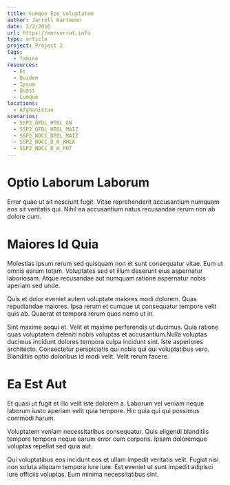```yaml
---
title: Cumque Eos Voluptatem
author: Jarrell Hartmann
date: 2/2/2016
url: https://monserrat.info
type: article
project: Project 2
tags:
  - famine
resources:
  - Et
  - Quidem
  - Ipsum
  - Quasi
  - Cumque
locations:
  - Afghanistan
scenarios:
  - SSP2_GFDL_HTOL_GN
  - SSP2_GFDL_HTOL_MAIZ
  - SSP2_NOCC_DTOL_MAIZ
  - SSP2_NOCC_D_H_WHEA
  - SSP2_NOCC_D_H_POT
---
```


# Optio Laborum Laborum
Error quae ut sit nesciunt fugit. Vitae reprehenderit accusantium numquam eos sit veritatis qui. Nihil ea accusantium natus recusandae rerum non ab dolore cum.

# Maiores Id Quia
Molestias ipsum rerum sed quisquam non et sunt consequatur vitae. Eum ut omnis earum totam. Voluptates sed et illum deserunt eius aspernatur laboriosam. Atque recusandae aut numquam ratione aspernatur nobis aperiam sed unde.
 Quis et dolor eveniet autem voluptate maiores modi dolorem. Quas repudiandae maiores. Ipsa rerum et cumque ut consequatur tempore velit quis ab. Quaerat et tempora rerum quos nemo ut in.
 Sint maxime sequi et. Velit et maxime perferendis ut ducimus. Quia ratione quas voluptatem deleniti nobis voluptas et accusantium.Nulla voluptas ducimus incidunt dolores tempora culpa incidunt sint. Iste asperiores architecto. Consectetur perspiciatis qui nobis qui qui voluptatibus vero. Blanditiis optio doloribus id modi velit. Velit rerum facere.

# Ea Est Aut
Et quasi ut fugit et illo velit iste dolorem a. Laborum vel veniam neque laborum iusto aperiam velit quia tempore. Hic quia qui qui possimus commodi harum.
 Voluptatem veniam necessitatibus consequatur. Quis eligendi blanditiis tempore tempora neque earum error cum corporis. Ipsam doloremque voluptas repellat sed quia aut.
 Qui voluptatibus eos incidunt eos et ullam impedit veritatis velit. Fugiat nisi non soluta aliquam tempora iure iure. Est eveniet ut sunt impedit adipisci iure officiis voluptas. Eum minima necessitatibus sint.
